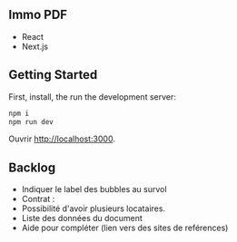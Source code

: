 ## Immo PDF

- React
- Next.js

## Getting Started

First, install, the run the development server:

```bash
npm i
npm run dev
```

Ouvrir [http://localhost:3000](http://localhost:3000).


## Backlog

- Indiquer le label des bubbles au survol
- Contrat :
 - Possibilité d'avoir plusieurs locataires.
 - Liste des données du document
- Aide pour compléter (lien vers des sites de reférences)
